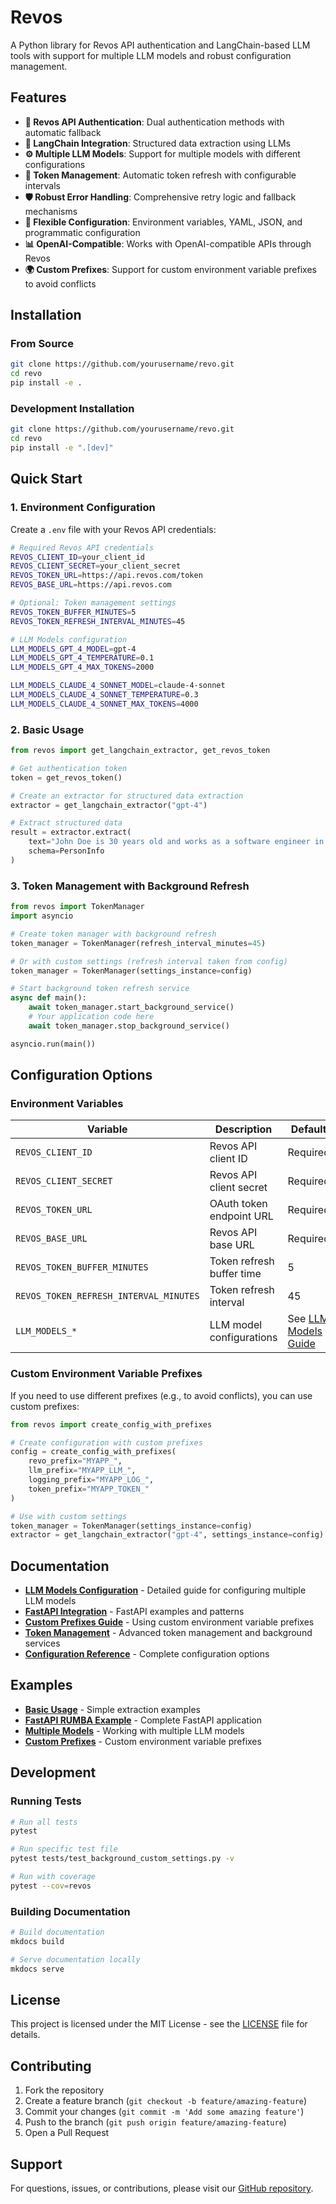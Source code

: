# Revos

A Python library for Revos API authentication and LangChain-based LLM tools with support for multiple LLM models and robust configuration management.

## Features

- **🔐 Revos API Authentication**: Dual authentication methods with automatic fallback
- **🤖 LangChain Integration**: Structured data extraction using LLMs
- **⚙️ Multiple LLM Models**: Support for multiple models with different configurations
- **🔄 Token Management**: Automatic token refresh with configurable intervals
- **🛡️ Robust Error Handling**: Comprehensive retry logic and fallback mechanisms
- **🔧 Flexible Configuration**: Environment variables, YAML, JSON, and programmatic configuration
- **📊 OpenAI-Compatible**: Works with OpenAI-compatible APIs through Revos
- **🌍 Custom Prefixes**: Support for custom environment variable prefixes to avoid conflicts

## Installation

### From Source

```bash
git clone https://github.com/yourusername/revo.git
cd revo
pip install -e .
```

### Development Installation

```bash
git clone https://github.com/yourusername/revo.git
cd revo
pip install -e ".[dev]"
```

## Quick Start

### 1. Environment Configuration

Create a `.env` file with your Revos API credentials:

```bash
# Required Revos API credentials
REVOS_CLIENT_ID=your_client_id
REVOS_CLIENT_SECRET=your_client_secret
REVOS_TOKEN_URL=https://api.revos.com/token
REVOS_BASE_URL=https://api.revos.com

# Optional: Token management settings
REVOS_TOKEN_BUFFER_MINUTES=5
REVOS_TOKEN_REFRESH_INTERVAL_MINUTES=45

# LLM Models configuration
LLM_MODELS_GPT_4_MODEL=gpt-4
LLM_MODELS_GPT_4_TEMPERATURE=0.1
LLM_MODELS_GPT_4_MAX_TOKENS=2000

LLM_MODELS_CLAUDE_4_SONNET_MODEL=claude-4-sonnet
LLM_MODELS_CLAUDE_4_SONNET_TEMPERATURE=0.3
LLM_MODELS_CLAUDE_4_SONNET_MAX_TOKENS=4000
```

### 2. Basic Usage

```python
from revos import get_langchain_extractor, get_revos_token

# Get authentication token
token = get_revos_token()

# Create an extractor for structured data extraction
extractor = get_langchain_extractor("gpt-4")

# Extract structured data
result = extractor.extract(
    text="John Doe is 30 years old and works as a software engineer in San Francisco.",
    schema=PersonInfo
)
```

### 3. Token Management with Background Refresh

```python
from revos import TokenManager
import asyncio

# Create token manager with background refresh
token_manager = TokenManager(refresh_interval_minutes=45)

# Or with custom settings (refresh interval taken from config)
token_manager = TokenManager(settings_instance=config)

# Start background token refresh service
async def main():
    await token_manager.start_background_service()
    # Your application code here
    await token_manager.stop_background_service()

asyncio.run(main())
```

## Configuration Options

### Environment Variables

| Variable | Description | Default |
|----------|-------------|---------|
| `REVOS_CLIENT_ID` | Revos API client ID | Required |
| `REVOS_CLIENT_SECRET` | Revos API client secret | Required |
| `REVOS_TOKEN_URL` | OAuth token endpoint URL | Required |
| `REVOS_BASE_URL` | Revos API base URL | Required |
| `REVOS_TOKEN_BUFFER_MINUTES` | Token refresh buffer time | 5 |
| `REVOS_TOKEN_REFRESH_INTERVAL_MINUTES` | Token refresh interval | 45 |
| `LLM_MODELS_*` | LLM model configurations | See [LLM Models Guide](docs/llm-models.md) |

### Custom Environment Variable Prefixes

If you need to use different prefixes (e.g., to avoid conflicts), you can use custom prefixes:

```python
from revos import create_config_with_prefixes

# Create configuration with custom prefixes
config = create_config_with_prefixes(
    revo_prefix="MYAPP_",
    llm_prefix="MYAPP_LLM_",
    logging_prefix="MYAPP_LOG_",
    token_prefix="MYAPP_TOKEN_"
)

# Use with custom settings
token_manager = TokenManager(settings_instance=config)
extractor = get_langchain_extractor("gpt-4", settings_instance=config)
```

## Documentation

- **[LLM Models Configuration](docs/llm-models.md)** - Detailed guide for configuring multiple LLM models
- **[FastAPI Integration](docs/fastapi-examples.md)** - FastAPI examples and patterns
- **[Custom Prefixes Guide](docs/custom-prefixes.md)** - Using custom environment variable prefixes
- **[Token Management](docs/token-management.md)** - Advanced token management and background services
- **[Configuration Reference](docs/configuration.md)** - Complete configuration options

## Examples

- **[Basic Usage](examples/basic_usage.py)** - Simple extraction examples
- **[FastAPI RUMBA Example](examples/fastapi_rumba_example.py)** - Complete FastAPI application
- **[Multiple Models](examples/multiple_models.py)** - Working with multiple LLM models
- **[Custom Prefixes](examples/custom_rumba_prefix.py)** - Custom environment variable prefixes

## Development

### Running Tests

```bash
# Run all tests
pytest

# Run specific test file
pytest tests/test_background_custom_settings.py -v

# Run with coverage
pytest --cov=revos
```

### Building Documentation

```bash
# Build documentation
mkdocs build

# Serve documentation locally
mkdocs serve
```

## License

This project is licensed under the MIT License - see the [LICENSE](LICENSE) file for details.

## Contributing

1. Fork the repository
2. Create a feature branch (`git checkout -b feature/amazing-feature`)
3. Commit your changes (`git commit -m 'Add some amazing feature'`)
4. Push to the branch (`git push origin feature/amazing-feature`)
5. Open a Pull Request

## Support

For questions, issues, or contributions, please visit our [GitHub repository](https://github.com/yourusername/revo).
